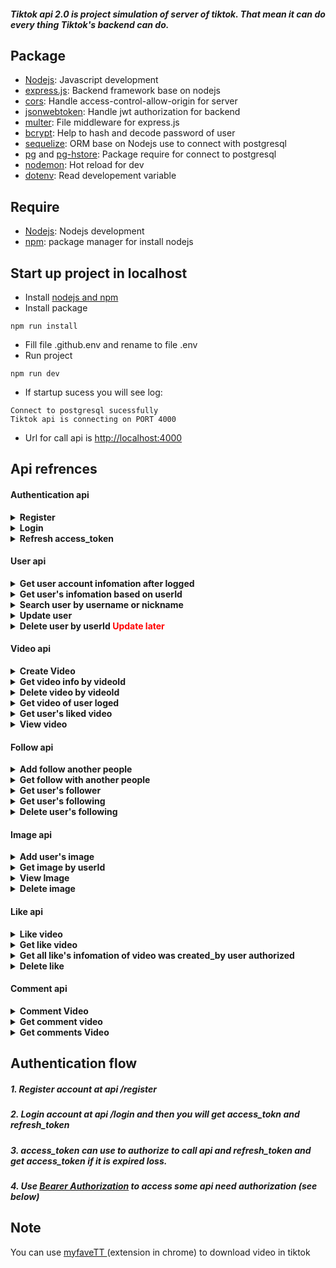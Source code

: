 ##### Tiktok api 2.0 is project simulation of server of tiktok. That mean it can do every thing Tiktok's backend can do.

## Package
* [Nodejs](https://nodejs.org/en/download/): Javascript development
* [express.js](https://www.npmjs.com/package/express): Backend framework base on nodejs
* [cors](https://www.npmjs.com/package/cors): Handle access-control-allow-origin for server
* [jsonwebtoken](https://www.npmjs.com/package/jsonwebtoken): Handle jwt authorization for backend
* [multer](https://www.npmjs.com/package/multer): File middleware for express.js
* [bcrypt](https://www.npmjs.com/package/bcrypt): Help to hash and decode password of user
* [sequelize](https://www.npmjs.com/package/sequelize): ORM base on Nodejs use to connect with postgresql
* [pg](https://www.npmjs.com/package/pg) and [pg-hstore](https://www.npmjs.com/package/pg-hstore): Package require for connect to postgresql
* [nodemon](https://www.npmjs.com/package/nodemon): Hot reload for dev
* [dotenv](https://www.npmjs.com/package/dotenv): Read developement variable

## Require
* [Nodejs](https://nodejs.org/en/download/): Nodejs development
* [npm](https://nodejs.org/en/download/): package manager for install nodejs

## Start up project in localhost
* Install [ nodejs and npm ]()
* Install package
```
npm run install
```
* Fill file .github.env and rename to file .env
* Run project
```
npm run dev
```
* If startup sucess you will see log:
```
Connect to postgresql sucessfully
Tiktok api is connecting on PORT 4000
```
* Url for call api is [ http://localhost:4000 ](http://localhost:4000)

## Api refrences

#### Authentication api
<details>
<summary><span style="font-weight:bold"> Register <span></summary>
Request:

```http
Route: /register
Method: POST
Headers: 
    Content-Type: application/x-www-form-urlencoded
Data: 
    username: string
    password: string
    nickname: string
    description: string
``` 
Respone:
```json
{
    "userId": "a090c1c1-a8bf-4ce2-abe1-033f3e6fef40",
    "username": "Testing_username",
    "nickname": "Testing_nickname",
    "password": "$2b$11$iAwj9pE7nSb5BQOusi8a1u2Dy3JOJnXN8I61ic3TuttAEuREINmkW",
    "description": "Testing_description",
    "updatedAt": "2022-07-17T05:40:40.276Z",
    "createdAt": "2022-07-17T05:40:40.276Z"
}
```
</details>

<details>
<summary><span style="font-weight:bold"> Login <span></summary>

Request:
```http
Route: /login
Method: POST
Headers:
    Content-Type: application/x-www-form-urlencoded
Data: 
    username: string
    password: string
```
Respone:
```json
{
    "accessToken": "eyJhbGciOiJIUzI1NiIsInR5cCI6IkpXVCJ9.eyJ1c2VyIjp7InVzZXJuYW1lIjoiVGVzdGluZ191c2VybmFtZSIsIm5pY2tuYW1lIjoiVGVzdGluZ19uaWNrbmFtZSIsInVzZXJJZCI6ImEwOTBjMWMxLWE4YmYtNGNlMi1hYmUxLTAzM2YzZTZmZWY0MCJ9LCJpYXQiOjE2NTgwMzY0NjcsImV4cCI6MTY1ODA0MDA2N30.9jseXgRSuKwtvMD54PomrEulvaQZsG9dE6Bm6MWGkjE",
    "refreshToken": "eyJhbGciOiJIUzI1NiIsInR5cCI6IkpXVCJ9.eyJ1c2VyIjp7InVzZXJuYW1lIjoiVGVzdGluZ191c2VybmFtZSIsIm5pY2tuYW1lIjoiVGVzdGluZ19uaWNrbmFtZSIsInVzZXJJZCI6ImEwOTBjMWMxLWE4YmYtNGNlMi1hYmUxLTAzM2YzZTZmZWY0MCJ9LCJpYXQiOjE2NTgwMzY0NjcsImV4cCI6MTY4OTU3MjQ2N30.OCRF2Qi_u5r0FhbAZryVvgmxtRSnv8bmttGqcs3DrWg"
}
```
</details>


<details>
<summary><span style="font-weight:bold"> Refresh access_token <span></summary>

Request:
```http
Route: /login
Method: GET
Query: 
    refresh_token: string
```
Respone:
```json
{
    "access_token": "eyJhbGciOiJIUzI1NiIsInR5cCI6IkpXVCJ9.eyJ1c2VyIjp7InVzZXJuYW1lIjoiVGVzdGluZ191c2VybmFtZSIsIm5pY2tuYW1lIjoiVGVzdGluZ19uaWNrbmFtZSIsInVzZXJJZCI6ImEwOTBjMWMxLWE4YmYtNGNlMi1hYmUxLTAzM2YzZTZmZWY0MCJ9LCJpYXQiOjE2NTgwMzY1NjUsImV4cCI6MTY1ODA0MDE2NX0.A3NDN2PS_vFWzVmONE-JhLdLX88ccFeVJhzbfTMtM2c"
}
```
</details>

#### User api

<details>
<summary><span style="font-weight:bold"> Get user account infomation after logged <span></summary>

Request:
```http
Route: /user/me
Method: GET
Headers: 
    Authorization: Bearer <access_token>
```
Respone:
```json
{
    "userId": "a090c1c1-a8bf-4ce2-abe1-033f3e6fef40",
    "username": "Testing_username",
    "nickname": "Testing_nickname",
    "password": "$2b$11$iAwj9pE7nSb5BQOusi8a1u2Dy3JOJnXN8I61ic3TuttAEuREINmkW",
    "description": "Testing_description",
    "createdAt": "2022-07-17T05:40:40.276Z",
    "updatedAt": "2022-07-17T05:40:40.276Z",
    "followerCount": "0",
    "followingCount": "0",
    "image": {
        "imageId": "aeaebd77-f7e6-40a6-8ec1-e639252b209b",
        "url": "http://localhost:4000/image/aeaebd77-f7e6-40a6-8ec1-e639252b209b/view",
        "createdAt": "2022-07-17T05:43:45.352Z",
        "updatedAt": "2022-07-17T05:43:45.352Z",
        "owner": "a090c1c1-a8bf-4ce2-abe1-033f3e6fef40"
    }
}
```
</details>

<details>
<summary><span style="font-weight:bold"> Get user's infomation based on userId <span></summary>

Request:
```http
Route: /user/:userId
Method: GET
Params: 
    userId: uuid
```
Respone:
```json
{
    "userId": "a090c1c1-a8bf-4ce2-abe1-033f3e6fef40",
    "username": "Testing_username",
    "nickname": "Testing_nickname",
    "password": "$2b$11$iAwj9pE7nSb5BQOusi8a1u2Dy3JOJnXN8I61ic3TuttAEuREINmkW",
    "description": "Testing_description",
    "createdAt": "2022-07-17T05:40:40.276Z",
    "updatedAt": "2022-07-17T05:40:40.276Z",
    "followerCount": "0",
    "followingCount": "0",
    "image": {
        "imageId": "aeaebd77-f7e6-40a6-8ec1-e639252b209b",
        "url": "http://localhost:4000/image/aeaebd77-f7e6-40a6-8ec1-e639252b209b/view",
        "createdAt": "2022-07-17T05:43:45.352Z",
        "updatedAt": "2022-07-17T05:43:45.352Z",
        "owner": "a090c1c1-a8bf-4ce2-abe1-033f3e6fef40"
    }
}
```
</details>

<details>
<summary><span style="font-weight:bold"> Search user by username or nickname <span></summary>

Request:
```
Route: /user/search
Method: GET
Query:
    keyword: string
```
Respone:
```
[
    {
        "userId": "a090c1c1-a8bf-4ce2-abe1-033f3e6fef40",
        "username": "Testing_username",
        "nickname": "Testing_nickname",
        "description": "Testing_description",
        "createdAt": "2022-07-17T05:40:40.276Z",
        "updatedAt": "2022-07-17T05:40:40.276Z",
        "followerCount": "0",
        "followingCount": "0",
        "image": {
            "imageId": "aeaebd77-f7e6-40a6-8ec1-e639252b209b",
            "url": "http://localhost:4000/image/aeaebd77-f7e6-40a6-8ec1-e639252b209b/view",
            "createdAt": "2022-07-17T05:43:45.352Z",
            "updatedAt": "2022-07-17T05:43:45.352Z",
            "owner": "a090c1c1-a8bf-4ce2-abe1-033f3e6fef40"
        }
    }
]
```
</details>

<details>
<summary><span style="font-weight:bold"> Update user <span></summary>

Request:
```http
Route: /user/me
Method: PUT
data: 
    username: string
    password: string
    nickname: string
    description: string
```
Respone:
```
updated
```
</details>

<details>
<summary><span style="font-weight:bold"> Delete user by userId <span style = "color:red"> Update later </span> <span></summary>
</details>

#### Video api

<details>
<summary><span style="font-weight:bold"> Create Video </summary>

Request: 
```http
Route: /video
Method: POST
Headers:
    Authorization: Bearer <access_token>
    Content-Type: multipart/form-data
data: 
    file: video/mp4 type
    description: string
```
Respone:
```json
{
    "videoId": "d75f06ab-9416-4314-9785-fa9ef119314e",
    "owner": "a090c1c1-a8bf-4ce2-abe1-033f3e6fef40",
    "description": "Thi is test video",
    "updatedAt": "2022-07-17T05:47:28.914Z",
    "createdAt": "2022-07-17T05:47:28.914Z",
    "url": "http://localhost:4000/video/d75f06ab-9416-4314-9785-fa9ef119314e/view"
}
```
</details>

<details>
<summary><span style="font-weight:bold"> Get video info by videoId </summary>

Request:
```http
Route: /video/:videoId
Method: GET
Params:
    userId: uuid
```
Respone:
```json
{
    "videoId": "e3492006-263f-4c15-b5c3-9fa745eb215b",
    "description": "Test video",
    "url": "http://localhost:4000/video/e3492006-263f-4c15-b5c3-9fa745eb215b/view",
    "createdAt": "2022-07-17T05:21:48.316Z",
    "updatedAt": "2022-07-17T05:21:48.316Z",
    "owner": "f88f1e00-73ba-40a0-8a19-d4bb99fe4459",
    "likeCount": "1",
    "user": {
        "userId": "f88f1e00-73ba-40a0-8a19-d4bb99fe4459",
        "username": "hoaian412003",
        "nickname": "Tran Hoai An",
        "description": null,
        "createdAt": "2022-07-16T14:53:00.661Z",
        "updatedAt": "2022-07-17T05:09:38.863Z",
        "image": {
            "imageId": "deffddc1-6859-4660-a162-4c0c0d205207",
            "url": "http://localhost:4000/image/deffddc1-6859-4660-a162-4c0c0d205207/view",
            "createdAt": "2022-07-16T14:56:14.628Z",
            "updatedAt": "2022-07-16T14:56:14.628Z",
            "owner": "f88f1e00-73ba-40a0-8a19-d4bb99fe4459"
        }
    }
}
```
</details>

<details>
<summary><span style="font-weight:bold"> Delete video by videoId </summary>

Request:
```http
Route: /video/:videoId
Method: DELETE
Params: 
    videoId: uuid
Headers: 
    Authorization: Bearer <access_token>
```
Respone:
```json
deleted
```
</details>

<details>
<summary><span style="font-weight:bold"> Get video of user loged </summary>

Request:
```http
Route: /videos
Method: GET
Headers: 
    Authorization: Bearer <access_token>
```
Respone:
```json
[
    {
        "videoId": "0f6971a9-36ed-4fdf-a2fd-b9b0921b7f63",
        "description": "Test video",
        "url": "http://localhost:4000/video/0f6971a9-36ed-4fdf-a2fd-b9b0921b7f63/view",
        "createdAt": "2022-07-17T05:59:03.571Z",
        "updatedAt": "2022-07-17T05:59:03.571Z",
        "owner": "a090c1c1-a8bf-4ce2-abe1-033f3e6fef40",
        "likeCount": "1",
        "user": {
            "userId": "a090c1c1-a8bf-4ce2-abe1-033f3e6fef40",
            "username": "Testing_username",
            "nickname": "Testing_nickname",
            "description": "Testing_description",
            "createdAt": "2022-07-17T05:40:40.276Z",
            "updatedAt": "2022-07-17T05:40:40.276Z",
            "image": {
                "imageId": "aeaebd77-f7e6-40a6-8ec1-e639252b209b",
                "url": "http://localhost:4000/image/aeaebd77-f7e6-40a6-8ec1-e639252b209b/view",
                "createdAt": "2022-07-17T05:43:45.352Z",
                "updatedAt": "2022-07-17T05:43:45.352Z",
                "owner": "a090c1c1-a8bf-4ce2-abe1-033f3e6fef40"
            }
        }
    },
    {
        "videoId": "bf784526-5d25-4f1c-a8e4-cf222692dcf9",
        "description": "Test video",
        "url": "http://localhost:4000/video/bf784526-5d25-4f1c-a8e4-cf222692dcf9/view",
        "createdAt": "2022-07-17T05:59:04.311Z",
        "updatedAt": "2022-07-17T05:59:04.311Z",
        "owner": "a090c1c1-a8bf-4ce2-abe1-033f3e6fef40",
        "likeCount": "1",
        "user": {
            "userId": "a090c1c1-a8bf-4ce2-abe1-033f3e6fef40",
            "username": "Testing_username",
            "nickname": "Testing_nickname",
            "description": "Testing_description",
            "createdAt": "2022-07-17T05:40:40.276Z",
            "updatedAt": "2022-07-17T05:40:40.276Z",
            "image": {
                "imageId": "aeaebd77-f7e6-40a6-8ec1-e639252b209b",
                "url": "http://localhost:4000/image/aeaebd77-f7e6-40a6-8ec1-e639252b209b/view",
                "createdAt": "2022-07-17T05:43:45.352Z",
                "updatedAt": "2022-07-17T05:43:45.352Z",
                "owner": "a090c1c1-a8bf-4ce2-abe1-033f3e6fef40"
            }
        }
    }
]
```
</details>

<details>
<summary><span style="font-weight:bold"> Get user's liked video</summary>

Request:
```http
Route: /videos/like
Method: GET
Headers: 
    Authorization: Bearer <access_token>
```
Respone:
```json
[
    {
        "video": {
            "videoId": "8bbfed25-3a5f-4041-8500-a40600a2875c",
            "description": "Thi is test video",
            "url": "http://localhost:4000/video/8bbfed25-3a5f-4041-8500-a40600a2875c/view",
            "createdAt": "2022-07-16T14:56:23.753Z",
            "updatedAt": "2022-07-16T14:56:23.753Z",
            "owner": "f88f1e00-73ba-40a0-8a19-d4bb99fe4459",
            "user": {
                "userId": "f88f1e00-73ba-40a0-8a19-d4bb99fe4459",
                "username": "hoaian412003",
                "nickname": "Tran Hoai An",
                "description": null,
                "createdAt": "2022-07-16T14:53:00.661Z",
                "updatedAt": "2022-07-17T05:09:38.863Z"
            }
        }
    }
]
```
</details>


<details>
<summary><span style="font-weight:bold"> View video</summary>

Request:
```http
Route: /video/:videoId/view
Method: GET
Params: 
    videoId: uuid
```
Respone:
```video/mp4
Video
```
</details>

#### Follow api

<details>
<summary><span style="font-weight:bold"> Add follow another people </summary>

Request:
```http
Route: /follow
Method: POST
Headers: 
    Authorization: Bearer <access_token>
Data: 
    userId: uuid
```
Respone:
```json
{
    "followId": "3965eadc-a96b-4387-bbe9-d4ed9cafea88",
    "owner": "a090c1c1-a8bf-4ce2-abe1-033f3e6fef40",
    "follower": "28ddb078-2c81-46b2-a7cc-f51ea85c51df",
    "updatedAt": "2022-07-17T08:04:56.740Z",
    "createdAt": "2022-07-17T08:04:56.740Z"
}
```
</details>

<details>
<summary><span style="font-weight:bold"> Get follow with another people </summary>

Request:
```http
Route: /follow/user/:userId
Method: GET
Headers: 
    Authorization: Bearer <access_token>
Params: userId
```
Respone:
```json
{
    "followId": "3965eadc-a96b-4387-bbe9-d4ed9cafea88",
    "createdAt": "2022-07-17T08:04:56.740Z",
    "updatedAt": "2022-07-17T08:04:56.740Z",
    "owner": "a090c1c1-a8bf-4ce2-abe1-033f3e6fef40",
    "follower": "28ddb078-2c81-46b2-a7cc-f51ea85c51df"
}
```
</details>

<details>
<summary><span style="font-weight:bold"> Get user's follower </summary>

Request:
```http
Route: /followers
Method: GET
Headers:
    Authorization: Bearer <access_token>
```
Respone:
```json
[
    {
        "followId": "3965eadc-a96b-4387-bbe9-d4ed9cafea88",
        "createdAt": "2022-07-17T08:04:56.740Z",
        "updatedAt": "2022-07-17T08:04:56.740Z",
        "owner": "a090c1c1-a8bf-4ce2-abe1-033f3e6fef40",
        "follower": "28ddb078-2c81-46b2-a7cc-f51ea85c51df",
        "user": {
            "username": "hoaian412004",
            "nickname": "Tran Hoai An Dep trai",
            "image": null
        }
    }
]
```
</details>

<details>
<summary><span style="font-weight:bold"> Get user's following </summary>

Request:
```http
Route: /following
Method: GET
Headers:
    Authorization: Bearer <access_token>
```
Respone:
```json
[
    {
        "followId": "3965eadc-a96b-4387-bbe9-d4ed9cafea88",
        "createdAt": "2022-07-17T08:04:56.740Z",
        "updatedAt": "2022-07-17T08:04:56.740Z",
        "owner": "a090c1c1-a8bf-4ce2-abe1-033f3e6fef40",
        "follower": "28ddb078-2c81-46b2-a7cc-f51ea85c51df",
        "user": {
            "username": "hoaian412004",
            "nickname": "Tran Hoai An Dep trai",
            "image": null
        }
    }
]
```
</details>


<details>
<summary><span style="font-weight:bold"> Delete user's following </summary>

Request:
```http
Route: /follow/user/:userId
Method: DELETE
Headers:
    Authorization: Bearer <access_token>
```
Respone:
```json
deleted
```
</details>

#### Image api
<details>
<summary><span style="font-weight:bold">Add user's image</summary>

Request: 
```http
Route: /image
Method: POST
Headers:
    Authorization: Bearer <access_token>
```
Respone:
```json
{
    "imageId": "aeaebd77-f7e6-40a6-8ec1-e639252b209b",
    "url": "http://localhost:4000/image/aeaebd77-f7e6-40a6-8ec1-e639252b209b/view",
    "createdAt": "2022-07-17T05:43:45.352Z",
    "updatedAt": "2022-07-17T05:43:45.352Z",
    "owner": "a090c1c1-a8bf-4ce2-abe1-033f3e6fef40"
}
```
</details>

<details>
<summary><span style="font-weight:bold">Get image by userId</summary>

Request: 
```http
Route: /image/user/:userId
Method: GET
Params: 
    userId: uuid
```
Respone:
```json
{
    "imageId": "aeaebd77-f7e6-40a6-8ec1-e639252b209b",
    "url": "http://localhost:4000/image/aeaebd77-f7e6-40a6-8ec1-e639252b209b/view",
    "createdAt": "2022-07-17T05:43:45.352Z",
    "updatedAt": "2022-07-17T05:43:45.352Z",
    "owner": "a090c1c1-a8bf-4ce2-abe1-033f3e6fef40"
}
```
</details>

<details>
<summary><span style="font-weight:bold">View Image</summary>

Request: 
```http
Route: /image/:imageId/view
Method: GET
Params:
    imageId: uuid
```
Respone:
```json
Image
```
</details>

<details>
<summary><span style="font-weight:bold">Delete image</summary>

Request: 
```http
Route: /image/:imageId
Method: DELETE
Headers:
    Authorization: Bearer <access_token>
Params: 
    imageId: uuid
```
Respone:
```json
deleted
```
</details>

#### Like api
<details>
<summary><span style="font-weight:bold">Like video</summary>

Request:
```http
Route: /like/video/:videoId
Method: POST
Headers:
    Authorization: Bearer <access_token>
Params:
    videoId: uuid
```
Respone:
```json
{
    "likeId": "184e5c13-aed7-47a9-b307-946e8423bcf9",
    "videoId": "8bbfed25-3a5f-4041-8500-a40600a2875c",
    "owner": "a090c1c1-a8bf-4ce2-abe1-033f3e6fef40",
    "updatedAt": "2022-07-17T08:31:12.952Z",
    "createdAt": "2022-07-17T08:31:12.952Z"
}
```
</details>

<details>
<summary><span style="font-weight:bold">Get like video</summary>

Request:
```http
Route: /like/video/:videoId
Method: GET
Headers:
    Authorization: Bearer <access_token>
Params: 
    videoId: uuid
```
Respone:
```json
{
    "likeId": "184e5c13-aed7-47a9-b307-946e8423bcf9",
    "createdAt": "2022-07-17T08:31:12.952Z",
    "updatedAt": "2022-07-17T08:31:12.952Z",
    "videoId": "8bbfed25-3a5f-4041-8500-a40600a2875c",
    "owner": "a090c1c1-a8bf-4ce2-abe1-033f3e6fef40"
}
```
</details>

<details>
<summary><span style="font-weight:bold">Get all like's infomation of video was created_by user authorized</summary>

Request:
```http
Route: /likes/video/:videoId
Method: GET
Headers:
    Authorization: Bearer <access_token>
Params: videoId
```
Respone:
```json
[
    {
        "likeId": "6383bbd1-64da-439a-8792-50de296eae84",
        "createdAt": "2022-07-17T08:36:08.543Z",
        "updatedAt": "2022-07-17T08:36:08.543Z",
        "videoId": "5b5f6d09-b4da-4d5a-bebc-89ba178d6807",
        "owner": "a090c1c1-a8bf-4ce2-abe1-033f3e6fef40",
        "user": {
            "userId": "a090c1c1-a8bf-4ce2-abe1-033f3e6fef40",
            "username": "Testing_username",
            "nickname": "Testing_nickname",
            "password": "$2b$11$iAwj9pE7nSb5BQOusi8a1u2Dy3JOJnXN8I61ic3TuttAEuREINmkW",
            "description": "Testing_description",
            "createdAt": "2022-07-17T05:40:40.276Z",
            "updatedAt": "2022-07-17T05:40:40.276Z",
            "image": {
                "imageId": "aeaebd77-f7e6-40a6-8ec1-e639252b209b",
                "url": "http://localhost:4000/image/aeaebd77-f7e6-40a6-8ec1-e639252b209b/view",
                "createdAt": "2022-07-17T05:43:45.352Z",
                "updatedAt": "2022-07-17T05:43:45.352Z",
                "owner": "a090c1c1-a8bf-4ce2-abe1-033f3e6fef40"
            }
        }
    }
]
```
</details>

<details>
<summary><span style="font-weight:bold">Delete like</summary>

Request:
```http
Route: /like/video/:videoId
Method: DELETE
Headers:
    Authorization: Bearer <access_token>
Params: videoId
```
Respone:
```json
deleted
```
</details>

#### Comment api

<details>
<summary><span style="font-weight:bold">Comment Video</summary>

Request:
```http
Route: /comment/video/:videoId
Method: POST
Headers:
    Authorization: Bearer <access_token>
Params:
    videoId: uuid
```
Respone:
```json
{
    "commentId": "150f12fc-f4d3-48ea-b6fa-6e4a767038cb",
    "created_at": "2022-07-17T08:38:20.086Z",
    "parent": null,
    "text": "this is test comment",
    "videoId": "5b5f6d09-b4da-4d5a-bebc-89ba178d6807",
    "owner": "a090c1c1-a8bf-4ce2-abe1-033f3e6fef40",
    "updatedAt": "2022-07-17T08:44:19.906Z",
    "createdAt": "2022-07-17T08:44:19.906Z"
}
```
</details>


<details>
<summary><span style="font-weight:bold">Get comment video</summary>

Request:
```http
Route: /comment/:commendId
Method: GET
Params:
    commentId: uuid
```
Respone:
```json
{
    "commentId": "150f12fc-f4d3-48ea-b6fa-6e4a767038cb",
    "text": "this is test comment",
    "created_at": "2022-07-17T08:38:20.086Z",
    "createdAt": "2022-07-17T08:44:19.906Z",
    "updatedAt": "2022-07-17T08:44:19.906Z",
    "videoId": "5b5f6d09-b4da-4d5a-bebc-89ba178d6807",
    "owner": "a090c1c1-a8bf-4ce2-abe1-033f3e6fef40",
    "parent": null,
    "user": {
        "userId": "a090c1c1-a8bf-4ce2-abe1-033f3e6fef40",
        "username": "Testing_username",
        "nickname": "Testing_nickname",
        "description": "Testing_description",
        "createdAt": "2022-07-17T05:40:40.276Z",
        "updatedAt": "2022-07-17T05:40:40.276Z",
        "image": {
            "imageId": "aeaebd77-f7e6-40a6-8ec1-e639252b209b",
            "url": "http://localhost:4000/image/aeaebd77-f7e6-40a6-8ec1-e639252b209b/view",
            "createdAt": "2022-07-17T05:43:45.352Z",
            "updatedAt": "2022-07-17T05:43:45.352Z",
            "owner": "a090c1c1-a8bf-4ce2-abe1-033f3e6fef40"
        }
    }
}
```
</details>

<details>
<summary><span style="font-weight:bold">Get comments Video</summary>

Request:
```http
Route: /comments/video/:videoId
Method: GET
Params:
    videoId: uuid
Query:
    parent: uuid
```
Respone:
```json
[
    {
        "commentId": "150f12fc-f4d3-48ea-b6fa-6e4a767038cb",
        "text": "this is test comment",
        "created_at": "2022-07-17T08:38:20.086Z",
        "createdAt": "2022-07-17T08:44:19.906Z",
        "updatedAt": "2022-07-17T08:44:19.906Z",
        "videoId": "5b5f6d09-b4da-4d5a-bebc-89ba178d6807",
        "owner": "a090c1c1-a8bf-4ce2-abe1-033f3e6fef40",
        "parent": null,
        "user": {
            "userId": "a090c1c1-a8bf-4ce2-abe1-033f3e6fef40",
            "username": "Testing_username",
            "nickname": "Testing_nickname",
            "description": "Testing_description",
            "createdAt": "2022-07-17T05:40:40.276Z",
            "updatedAt": "2022-07-17T05:40:40.276Z",
            "image": {
                "imageId": "aeaebd77-f7e6-40a6-8ec1-e639252b209b",
                "url": "http://localhost:4000/image/aeaebd77-f7e6-40a6-8ec1-e639252b209b/view",
                "createdAt": "2022-07-17T05:43:45.352Z",
                "updatedAt": "2022-07-17T05:43:45.352Z",
                "owner": "a090c1c1-a8bf-4ce2-abe1-033f3e6fef40"
            }
        }
    }
]
```
</details>


## Authentication flow
##### 1. Register account at api /register
##### 2. Login account at api /login and then you will get access_tokn and refresh_token
##### 3. access_token can use to authorize to call api and refresh_token and get access_token if it is expired loss.
##### 4. Use [Bearer Authorization](https://swagger.io/docs/specification/authentication/bearer-authentication/) to access some api need authorization (see below)

## Note

You can use [ myfaveTT ](https://chrome.google.com/webstore/detail/myfavett-download-all-you/gmajiifkcmjkehmngbopoobeplhoegad) (extension in chrome) to download video in tiktok

